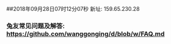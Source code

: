##2018年09月28日07时12分07秒 新址: 159.65.230.28
### 兔友常见问题及解答: https://github.com/wanggonging/d/blob/w/FAQ.md
